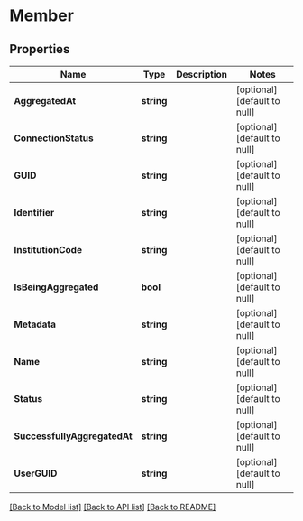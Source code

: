 # Member

## Properties
Name | Type | Description | Notes
------------ | ------------- | ------------- | -------------
**AggregatedAt** | **string** |  | [optional] [default to null]
**ConnectionStatus** | **string** |  | [optional] [default to null]
**GUID** | **string** |  | [optional] [default to null]
**Identifier** | **string** |  | [optional] [default to null]
**InstitutionCode** | **string** |  | [optional] [default to null]
**IsBeingAggregated** | **bool** |  | [optional] [default to null]
**Metadata** | **string** |  | [optional] [default to null]
**Name** | **string** |  | [optional] [default to null]
**Status** | **string** |  | [optional] [default to null]
**SuccessfullyAggregatedAt** | **string** |  | [optional] [default to null]
**UserGUID** | **string** |  | [optional] [default to null]

[[Back to Model list]](../README.md#documentation-for-models) [[Back to API list]](../README.md#documentation-for-api-endpoints) [[Back to README]](../README.md)


